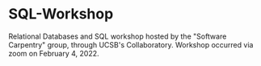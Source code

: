 # SQL-Workshop
Relational Databases and SQL workshop hosted by the "Software Carpentry" group, through UCSB's Collaboratory. Workshop occurred via zoom on February 4, 2022.
